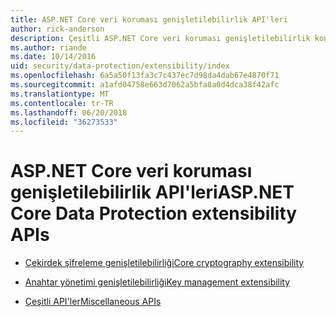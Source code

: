 ```yaml
---
title: ASP.NET Core veri koruması genişletilebilirlik API'leri
author: rick-anderson
description: Çeşitli ASP.NET Core veri koruması genişletilebilirlik konuları bulur.
ms.author: riande
ms.date: 10/14/2016
uid: security/data-protection/extensibility/index
ms.openlocfilehash: 6a5a50f13fa3c7c437ec7d98da4dab67e4870f71
ms.sourcegitcommit: a1afd04758e663d7062a5bfa8a0d4dca38f42afc
ms.translationtype: MT
ms.contentlocale: tr-TR
ms.lasthandoff: 06/20/2018
ms.locfileid: "36273533"
---
```

# <a name="aspnet-core-data-protection-extensibility-apis"></a><span data-ttu-id="dfe89-103">ASP.NET Core veri koruması genişletilebilirlik API'leri</span><span class="sxs-lookup"><span data-stu-id="dfe89-103">ASP.NET Core Data Protection extensibility APIs</span></span>

* [<span data-ttu-id="dfe89-104">Çekirdek şifreleme genişletilebilirliği</span><span class="sxs-lookup"><span data-stu-id="dfe89-104">Core cryptography extensibility</span></span>](xref:security/data-protection/extensibility/core-crypto)

* [<span data-ttu-id="dfe89-105">Anahtar yönetimi genişletilebilirliği</span><span class="sxs-lookup"><span data-stu-id="dfe89-105">Key management extensibility</span></span>](xref:security/data-protection/extensibility/key-management)

* [<span data-ttu-id="dfe89-106">Çeşitli API'ler</span><span class="sxs-lookup"><span data-stu-id="dfe89-106">Miscellaneous APIs</span></span>](xref:security/data-protection/extensibility/misc-apis)
